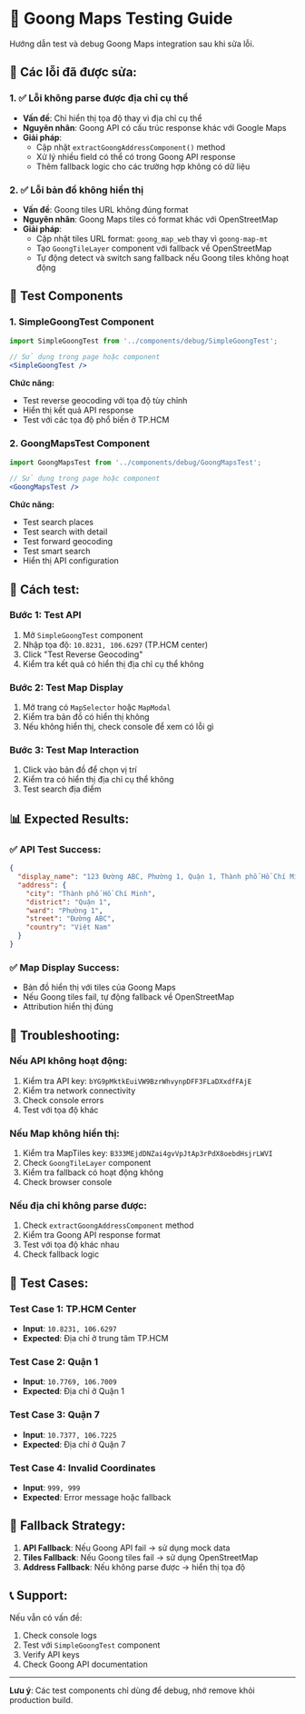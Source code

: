 # 🧪 Goong Maps Testing Guide

Hướng dẫn test và debug Goong Maps integration sau khi sửa lỗi.

## 🚨 Các lỗi đã được sửa:

### 1. ✅ Lỗi không parse được địa chỉ cụ thể
- **Vấn đề**: Chỉ hiển thị tọa độ thay vì địa chỉ cụ thể
- **Nguyên nhân**: Goong API có cấu trúc response khác với Google Maps
- **Giải pháp**: 
  - Cập nhật `extractGoongAddressComponent()` method
  - Xử lý nhiều field có thể có trong Goong API response
  - Thêm fallback logic cho các trường hợp không có dữ liệu

### 2. ✅ Lỗi bản đồ không hiển thị
- **Vấn đề**: Goong tiles URL không đúng format
- **Nguyên nhân**: Goong Maps tiles có format khác với OpenStreetMap
- **Giải pháp**:
  - Cập nhật tiles URL format: `goong_map_web` thay vì `goong-map-mt`
  - Tạo `GoongTileLayer` component với fallback về OpenStreetMap
  - Tự động detect và switch sang fallback nếu Goong tiles không hoạt động

## 🧪 Test Components

### 1. SimpleGoongTest Component
```jsx
import SimpleGoongTest from '../components/debug/SimpleGoongTest';

// Sử dụng trong page hoặc component
<SimpleGoongTest />
```

**Chức năng:**
- Test reverse geocoding với tọa độ tùy chỉnh
- Hiển thị kết quả API response
- Test với các tọa độ phổ biến ở TP.HCM

### 2. GoongMapsTest Component
```jsx
import GoongMapsTest from '../components/debug/GoongMapsTest';

// Sử dụng trong page hoặc component
<GoongMapsTest />
```

**Chức năng:**
- Test search places
- Test search with detail
- Test forward geocoding
- Test smart search
- Hiển thị API configuration

## 🔧 Cách test:

### Bước 1: Test API
1. Mở `SimpleGoongTest` component
2. Nhập tọa độ: `10.8231, 106.6297` (TP.HCM center)
3. Click "Test Reverse Geocoding"
4. Kiểm tra kết quả có hiển thị địa chỉ cụ thể không

### Bước 2: Test Map Display
1. Mở trang có `MapSelector` hoặc `MapModal`
2. Kiểm tra bản đồ có hiển thị không
3. Nếu không hiển thị, check console để xem có lỗi gì

### Bước 3: Test Map Interaction
1. Click vào bản đồ để chọn vị trí
2. Kiểm tra có hiển thị địa chỉ cụ thể không
3. Test search địa điểm

## 📊 Expected Results:

### ✅ API Test Success:
```json
{
  "display_name": "123 Đường ABC, Phường 1, Quận 1, Thành phố Hồ Chí Minh, Việt Nam",
  "address": {
    "city": "Thành phố Hồ Chí Minh",
    "district": "Quận 1",
    "ward": "Phường 1",
    "street": "Đường ABC",
    "country": "Việt Nam"
  }
}
```

### ✅ Map Display Success:
- Bản đồ hiển thị với tiles của Goong Maps
- Nếu Goong tiles fail, tự động fallback về OpenStreetMap
- Attribution hiển thị đúng

## 🚨 Troubleshooting:

### Nếu API không hoạt động:
1. Kiểm tra API key: `bYG9pMktkEuiVW9BzrWhvynpDFF3FLaDXxdfFAjE`
2. Kiểm tra network connectivity
3. Check console errors
4. Test với tọa độ khác

### Nếu Map không hiển thị:
1. Kiểm tra MapTiles key: `B333MEjdDNZai4gvVpJtAp3rPdX8oebdHsjrLWVI`
2. Check `GoongTileLayer` component
3. Kiểm tra fallback có hoạt động không
4. Check browser console

### Nếu địa chỉ không parse được:
1. Check `extractGoongAddressComponent` method
2. Kiểm tra Goong API response format
3. Test với tọa độ khác nhau
4. Check fallback logic

## 📝 Test Cases:

### Test Case 1: TP.HCM Center
- **Input**: `10.8231, 106.6297`
- **Expected**: Địa chỉ ở trung tâm TP.HCM

### Test Case 2: Quận 1
- **Input**: `10.7769, 106.7009`
- **Expected**: Địa chỉ ở Quận 1

### Test Case 3: Quận 7
- **Input**: `10.7377, 106.7225`
- **Expected**: Địa chỉ ở Quận 7

### Test Case 4: Invalid Coordinates
- **Input**: `999, 999`
- **Expected**: Error message hoặc fallback

## 🔄 Fallback Strategy:

1. **API Fallback**: Nếu Goong API fail → sử dụng mock data
2. **Tiles Fallback**: Nếu Goong tiles fail → sử dụng OpenStreetMap
3. **Address Fallback**: Nếu không parse được → hiển thị tọa độ

## 📞 Support:

Nếu vẫn có vấn đề:
1. Check console logs
2. Test với `SimpleGoongTest` component
3. Verify API keys
4. Check Goong API documentation

---

**Lưu ý**: Các test components chỉ dùng để debug, nhớ remove khỏi production build.
